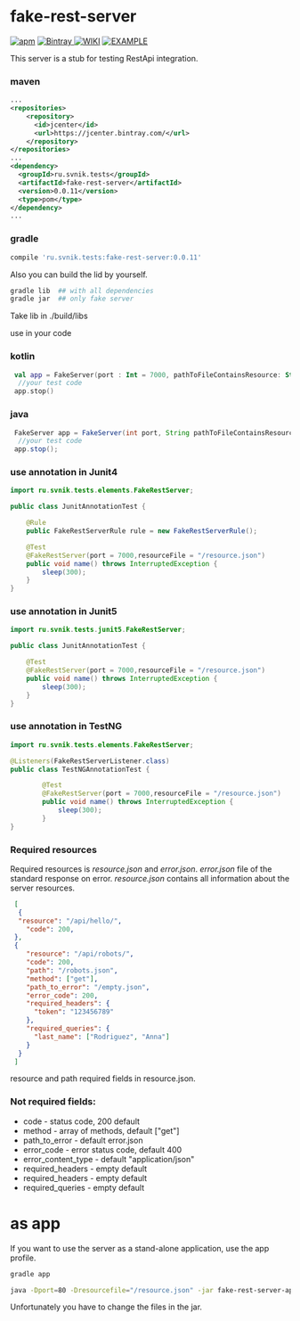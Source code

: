 # fake-rest-server
[![apm](https://img.shields.io/apm/l/vim-mode.svg?style=flat)](https://github.com/stasek/fake-rest-server/blob/master/LICENSE) [ ![Bintray](https://api.bintray.com/packages/stasek/maven/fake-rest-server/images/download.svg) ](https://bintray.com/stasek/maven/fake-rest-server/_latestVersion) [ ![WIKI](https://img.shields.io/badge/WIKI-READ-RED.svg)](https://github.com/stasek/fake-rest-server/wiki)
 [ ![EXAMPLE](https://img.shields.io/badge/example-see-grey.svg)](https://github.com/stasek/example_fake_server)

This server is a stub for testing RestApi integration.
### maven
```xml
...
<repositories>
    <repository>
      <id>jcenter</id>
      <url>https://jcenter.bintray.com/</url>
    </repository>
</repositories>
...
<dependency>
  <groupId>ru.svnik.tests</groupId>
  <artifactId>fake-rest-server</artifactId>
  <version>0.0.11</version>
  <type>pom</type>
</dependency>
...
```
### gradle
```gradle
compile 'ru.svnik.tests:fake-rest-server:0.0.11'
```

Also you can build the lid by yourself.

```sh
gradle lib  ## with all dependencies
gradle jar  ## only fake server
```
Take lib in ./build/libs

 use in your code
### kotlin
```kotlin
 val app = FakeServer(port : Int = 7000, pathToFileContainsResource: String = "/resource.json").server()
  //your test code
 app.stop()
```
### java
```java
 FakeServer app = FakeServer(int port, String pathToFileContainsResource).server();
  //your test code
 app.stop();
```

### use annotation in Junit4
```java
import ru.svnik.tests.elements.FakeRestServer;

public class JunitAnnotationTest {

    @Rule
    public FakeRestServerRule rule = new FakeRestServerRule();

    @Test
    @FakeRestServer(port = 7000,resourceFile = "/resource.json")
    public void name() throws InterruptedException {
        sleep(300);
    }
}
``` 

### use annotation in Junit5
```java
import ru.svnik.tests.junit5.FakeRestServer;

public class JunitAnnotationTest {

    @Test
    @FakeRestServer(port = 7000,resourceFile = "/resource.json")
    public void name() throws InterruptedException {
        sleep(300);
    }
}
``` 

### use annotation in TestNG

```java
import ru.svnik.tests.elements.FakeRestServer;

@Listeners(FakeRestServerListener.class)
public class TestNGAnnotationTest {

        @Test
        @FakeRestServer(port = 7000,resourceFile = "/resource.json")
        public void name() throws InterruptedException {
            sleep(300);
        }
}
``` 

### Required resources
Required resources is *resource.json* and *error.json*.
*error.json*  file of the standard response on error.
*resource.json* contains all information about the server resources.
```json
 [
  {
  "resource": "/api/hello/",
    "code": 200,
 },
 {
    "resource": "/api/robots/",
    "code": 200,
    "path": "/robots.json",
    "method": ["get"],
    "path_to_error": "/empty.json",
    "error_code": 200,
    "required_headers": {
      "token": "123456789"
    },
    "required_queries": {
      "last_name": ["Rodriguez", "Anna"]
    }
  }
 ]
```
resource and path required fields in resource.json.

### Not required fields:

+ code -  status code, 200 default
+ method - array of methods, default ["get"]
+ path_to_error - default error.json
+ error_code - error status code, default 400
+ error_content_type - default "application/json"
+ required_headers - empty default
+ required_headers - empty default
+ required_queries - empty default

# as app
If you want to use the server as a stand-alone application, use the app profile.
```sh
gradle app

java -Dport=80 -Dresourcefile="/resource.json" -jar fake-rest-server-app-version-hash.jar
```
Unfortunately you have to change the files in the jar.